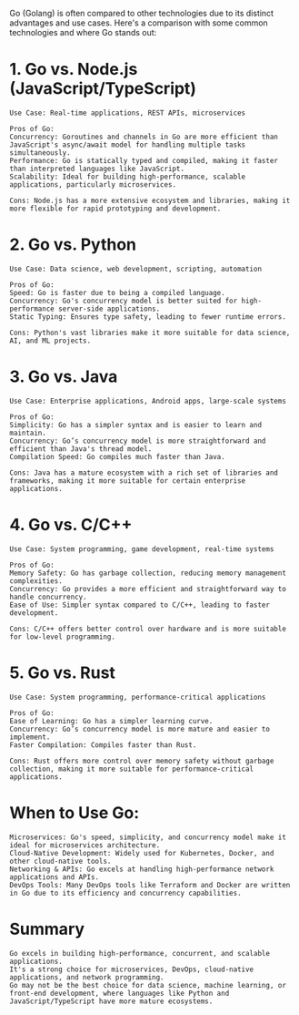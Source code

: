 Go (Golang) is often compared to other technologies due to its distinct advantages and use cases. Here's a comparison with some common technologies and where Go stands out:

# 1. Go vs. Node.js (JavaScript/TypeScript)

    Use Case: Real-time applications, REST APIs, microservices

    Pros of Go:
    Concurrency: Goroutines and channels in Go are more efficient than JavaScript's async/await model for handling multiple tasks simultaneously.
    Performance: Go is statically typed and compiled, making it faster than interpreted languages like JavaScript.
    Scalability: Ideal for building high-performance, scalable applications, particularly microservices.

    Cons: Node.js has a more extensive ecosystem and libraries, making it more flexible for rapid prototyping and development.


# 2. Go vs. Python

    Use Case: Data science, web development, scripting, automation

    Pros of Go:
    Speed: Go is faster due to being a compiled language.
    Concurrency: Go's concurrency model is better suited for high-performance server-side applications.
    Static Typing: Ensures type safety, leading to fewer runtime errors.

    Cons: Python's vast libraries make it more suitable for data science, AI, and ML projects.


# 3. Go vs. Java

    Use Case: Enterprise applications, Android apps, large-scale systems

    Pros of Go:
    Simplicity: Go has a simpler syntax and is easier to learn and maintain.
    Concurrency: Go’s concurrency model is more straightforward and efficient than Java's thread model.
    Compilation Speed: Go compiles much faster than Java.

    Cons: Java has a mature ecosystem with a rich set of libraries and frameworks, making it more suitable for certain enterprise applications.


# 4. Go vs. C/C++

    Use Case: System programming, game development, real-time systems

    Pros of Go:
    Memory Safety: Go has garbage collection, reducing memory management complexities.
    Concurrency: Go provides a more efficient and straightforward way to handle concurrency.
    Ease of Use: Simpler syntax compared to C/C++, leading to faster development.

    Cons: C/C++ offers better control over hardware and is more suitable for low-level programming.


# 5. Go vs. Rust

    Use Case: System programming, performance-critical applications

    Pros of Go:
    Ease of Learning: Go has a simpler learning curve.
    Concurrency: Go’s concurrency model is more mature and easier to implement.
    Faster Compilation: Compiles faster than Rust.

    Cons: Rust offers more control over memory safety without garbage collection, making it more suitable for performance-critical applications.


# When to Use Go:
    Microservices: Go's speed, simplicity, and concurrency model make it ideal for microservices architecture.
    Cloud-Native Development: Widely used for Kubernetes, Docker, and other cloud-native tools.
    Networking & APIs: Go excels at handling high-performance network applications and APIs.
    DevOps Tools: Many DevOps tools like Terraform and Docker are written in Go due to its efficiency and concurrency capabilities.


# Summary
    Go excels in building high-performance, concurrent, and scalable applications.
    It's a strong choice for microservices, DevOps, cloud-native applications, and network programming.
    Go may not be the best choice for data science, machine learning, or front-end development, where languages like Python and JavaScript/TypeScript have more mature ecosystems.